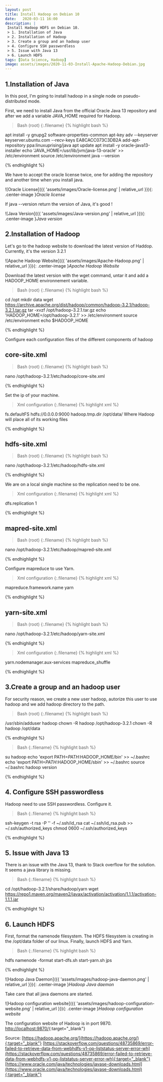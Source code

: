 ```yaml
---
layout: post
title: Install Hadoop on Debian 10
date:   2020-03-11 16:00
description: |
 Install Hadoop HDFS on Debian 10.
 > 1. Installation of Java
 > 2. Installation of Hadoop
 > 3. Create a group and an hadoop user
 > 4. Configure SSH passwordless
 > 5. Issue with Java 13
 > 6. Launch HDFS
tags: [Data Science, Hadoop]
image: assets/images/2020-11-03-Install-Apache-Hadoop-Debian.jpg
---
```


## 1.Installation of Java
In this post, I'm going to install hadoop in a single node on pseudo-distributed mode.

First, we need to install Java from the official Oracle Java 13 repository and after we add a variable JAVA_HOME required for Hadoop.

>Bash (root)
{:.filename}
{% highlight bash %}

apt install -y gnupg2 software-properties-common
apt-key adv --keyserver keyserver.ubuntu.com --recv-keys EA8CACC073C3DB2A
add-apt-repository ppa:linuxuprising/java
apt update
apt install -y oracle-java13-installer
echo 'JAVA_HOME=/usr/lib/jvm/java-13-oracle' >> /etc/environment
source /etc/environment
java --version

{% endhighlight %}

We have to accept the oracle license twice, one for adding the repository and another time when you install java.

![Oracle License]({{ 'assets/images/Oracle-license.png' | relative_url }}){: .center-image }*Oracle license*

If java --version return the version of Java, it's good !

![Java Version]({{ 'assets/images/Java-version.png' | relative_url }}){: .center-image }*Java version*

## 2.Installation of Hadoop

Let's go to the hadoop website to download the latest version of Haddop. Currently, it's the version 3.2.1

![Apache Hadoop Website]({{ 'assets/images/Apache-Hadoop.png' | relative_url }}){: .center-image }*Apache Hadoop Website*

Download the latest version with the wget command, untar it and add a HADOOP_HOME environnement variable.

>Bash (root)
{:.filename}
{% highlight bash %}

cd /opt
mkdir data
wget https://archive.apache.org/dist/hadoop/common/hadoop-3.2.1/hadoop-3.2.1.tar.gz
tar -xvzf /opt/hadoop-3.2.1.tar.gz
echo 'HADOOP_HOME=/opt/hadoop-3.2.1' >> /etc/environment
source /etc/environment
echo $HADOOP_HOME

{% endhighlight %}

Configure each configuration files of the different components of hadoop

## core-site.xml

>Bash (root)
{:.filename}
{% highlight bash %}

nano /opt/hadoop-3.2.1/etc/hadoop/core-site.xml

{% endhighlight %}

Set the ip of your machine.

>Xml configuration
{:.filename}
{% highlight xml %}

<configuration>
    <property>
        <name>fs.defaultFS</name>
        <value>hdfs://0.0.0.0:9000</value>
    </property>
    <property>
        <name>hadoop.tmp.dir</name>
        <value>/opt/data/</value>
        <description>Where Hadoop will place all of its working files</description>
</property>
</configuration>

{% endhighlight %}

## hdfs-site.xml

>Bash (root)
{:.filename}
{% highlight bash %}

nano /opt/hadoop-3.2.1/etc/hadoop/hdfs-site.xml

{% endhighlight %}

We are on a local single machine so the replication need to be one.

>Xml configuration
{:.filename}
{% highlight xml %}

<configuration>
    <property>
        <name>dfs.replication</name>
        <value>1</value>
    </property>
</configuration>

{% endhighlight %}

## mapred-site.xml

>Bash (root)
{:.filename}
{% highlight bash %}

nano /opt/hadoop-3.2.1/etc/hadoop/mapred-site.xml

{% endhighlight %}

Configure mapreduce to use Yarn.

>Xml configuration
{:.filename}
{% highlight xml %}

<configuration>
    <property>
        <name>mapreduce.framework.name</name>
        <value>yarn</value>
    </property>
</configuration>

{% endhighlight %}

## yarn-site.xml

>Bash (root)
{:.filename}
{% highlight bash %}

nano /opt/hadoop-3.2.1/etc/hadoop/yarn-site.xml

{% endhighlight %}

>Xml configuration
{:.filename}
{% highlight xml %}

<configuration>
    <property>
        <name>yarn.nodemanager.aux-services</name>
        <value>mapreduce_shuffle</value>
    </property>
</configuration>

{% endhighlight %}


## 3.Create a group and an hadoop user

For security reason, we create a new user hadoop, autorize this user to use hadoop and we add hadoop directory to the path.

>Bash (root)
{:.filename}
{% highlight bash %}

/usr/sbin/adduser hadoop
chown -R hadoop /opt/hadoop-3.2.1
chown -R hadoop /opt/data

{% endhighlight %}

>Bash
{:.filename}
{% highlight bash %}

su hadoop
echo 'export PATH=$PATH:$HADOOP_HOME/bin' >> ~/.bashrc
echo 'export PATH=$PATH:$HADOOP_HOME/sbin' >> ~/.bashrc
source ~/.bashrc
hadoop version

{% endhighlight %}

## 4. Configure SSH passwordless

Hadoop need to use SSH passwordless. Configure it.

>Bash
{:.filename}
{% highlight bash %}

ssh-keygen -t rsa -P '' -f ~/.ssh/id_rsa
cat ~/.ssh/id_rsa.pub >> ~/.ssh/authorized_keys
chmod 0600 ~/.ssh/authorized_keys

{% endhighlight %}

## 5. Issue with Java 13

There is an issue with the Java 13, thank to Stack overflow for the solution.
It seems a java library is missing.

>Bash
{:.filename}
{% highlight bash %}

cd /opt/hadoop-3.2.1/share/hadoop/yarn
wget https://repo1.maven.org/maven2/javax/activation/activation/1.1.1/activation-1.1.1.jar

{% endhighlight %}

## 6. Launch HDFS

First, format the namenode filesystem. The HDFS filesystem is creating in the /opt/data folder of our linux.
Finally, launch HDFS and Yarn.

>Bash
{:.filename}
{% highlight bash %}

hdfs namenode -format
start-dfs.sh
start-yarn.sh
jps

{% endhighlight %}

![Hadoop Java Daemon]({{ 'assets/images/hadoop-java-daemon.png' | relative_url }}){: .center-image }*Hadoop Java daemon*

Take care that all java daemons are started.

![Hadoop configuration website]({{ 'assets/images/hadoop-configuration-website.png' | relative_url }}){: .center-image }*Hadoop configuration website*

The configuration website of Hadoop is in port 9870. [http://localhost:9870/](http://localhost:9870/){:target="_blank"}

Source:
[https://hadoop.apache.org/](https://hadoop.apache.org/){:target="_blank"}
[https://stackoverflow.com/questions/48735869/error-failed-to-retrieve-data-from-webhdfs-v1-op-liststatus-server-error-wh](https://stackoverflow.com/questions/48735869/error-failed-to-retrieve-data-from-webhdfs-v1-op-liststatus-server-error-wh){:target="_blank"}
[https://www.oracle.com/java/technologies/javase-downloads.html](https://www.oracle.com/java/technologies/javase-downloads.html){:target="_blank"}

